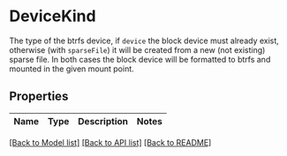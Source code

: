 # DeviceKind

The type of the btrfs device, if `device` the block device must already exist, otherwise (with `sparseFile`) it will be created from a new (not existing) sparse file. In both cases the block device will be formatted to btrfs and mounted in the given mount point.

## Properties

Name | Type | Description | Notes
------------ | ------------- | ------------- | -------------

[[Back to Model list]](../README.md#documentation-for-models) [[Back to API list]](../README.md#documentation-for-api-endpoints) [[Back to README]](../README.md)


